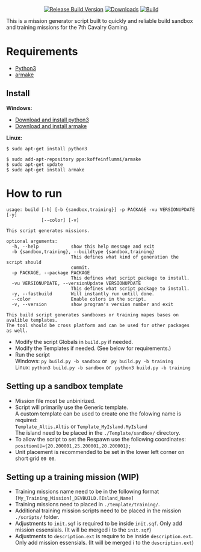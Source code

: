 <p align="center">
<a href="https://github.com/7Cav/SandboxAndTrainingMissionGenerator/releases/latest"><img src="https://img.shields.io/github/release/7Cav/SandboxAndTrainingMissionGenerator.svg?style=for-the-badge&label=Release%20Build" alt="Release Build Version"></a>
<a href="https://github.com/7Cav/SandboxAndTrainingMissionGenerator/releases/latest"><img src="https://img.shields.io/github/downloads/7cav/SandboxAndTrainingMissionGenerator/total.svg?style=for-the-badge&label=Downloads" alt="Downloads"></a>
<a href="https://travis-ci.org/7Cav/SandboxAndTrainingMissionGenerator"><img src="https://img.shields.io/travis/7Cav/SandboxAndTrainingMissionGenerator.svg?style=for-the-badge&logo=Travis-CI" alt="Build"></a>
</p>

This is a mission generator script built to quickly and reliable build sandbox and training missions for the 7th Cavalry Gaming.

# Requirements
* [Python3](https://www.python.org)
* [armake](https://github.com/KoffeinFlummi/armake)

## Install
**Windows:** 
- [Download and install python3](https://www.python.org)
- [Download and install armake](https://github.com/KoffeinFlummi/armake/releases/latest)
  
**Linux:**
```
$ sudo apt-get install python3
```
```
$ sudo add-apt-repository ppa:koffeinflummi/armake
$ sudo apt-get update
$ sudo apt-get install armake
```

# How to run
```
usage: build [-h] [-b {sandbox,training}] -p PACKAGE -vu VERSIONUPDATE [-y]
             [--color] [-v]

This script generates missions.

optional arguments:
  -h, --help            show this help message and exit
  -b {sandbox,training}, --buildtype {sandbox,training}
                        This defines what kind of generation the script should
                        commit.
  -p PACKAGE, --package PACKAGE
                        This defines what script package to install.
  -vu VERSIONUPDATE, --versionUpdate VERSIONUPDATE
                        This defines what script package to install.
  -y, --fastbuild       Will instantly run untill done.
  --color               Enable colors in the script.
  -v, --version         show program's version number and exit

This build script generates sandboxes or training mapes bases on avalible templates.
The tool should be cross platform and can be used for other packages as well.
```
<!--- (Soon) Modfify the `properties.ini` if needed.-->
- Modify the script Globals in ``build.py`` if needed.
- Modify the Templates if needed. (See below for requirements.) 
- Run the script<br />
  Windows: `py build.py -b sandbox` or ` py build.py -b training`<br />
  Linux: `python3 build.py -b sandbox` or ` python3 build.py -b training`

## Setting up a sandbox template
- Mission file most be unbinirized.
- Script will primarily use the Generic template.<br />
  A custom template can be used to create one the folowing name is required:<br />
  `Template_Altis.Altis` or `Template_MyIsland.MyIsland`<br />
  The island need to be placed in the `./Template/sandbox/` directory.
- To allow the script to set the Respawn use the following coordinates:<br />
  `position[]={20.200001,25.200001,20.200001};` 
- Unit placement is recommended to be set in the lower left corner on short grid `00 00`.

## Setting up a training mission (WIP)
- Training missions name need to be in the following format `[My_Training_Mission]_DEVBUILD.[Island_Name]`
- Training missions need to placed in `./template/training/`.
- Additional training mission scripts need to be placed in the mission `./scripts/` folder.
- Adjustments to `init.sqf` is required to be inside `init.sqf`. Only add mission essensials. (It will be merged i to the `init.sqf`) 
- Adjustments to `description.ext` is require to be inside `description.ext`. Only add mission essensials. (It will be merged i to the `description.ext`) 
